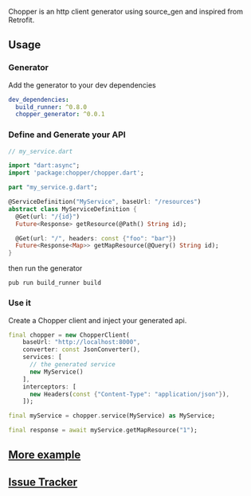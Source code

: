 Chopper is an http client generator using source_gen and inspired from Retrofit.

## Usage

### Generator

Add the generator to your dev dependencies

```yaml
dev_dependencies:
  build_runner: ^0.8.0
  chopper_generator: ^0.0.1
```

### Define and Generate your API

```dart
// my_service.dart

import "dart:async";
import 'package:chopper/chopper.dart';

part "my_service.g.dart";

@ServiceDefinition("MyService", baseUrl: "/resources")
abstract class MyServiceDefinition {
  @Get(url: "/{id}")
  Future<Response> getResource(@Path() String id);

  @Get(url: "/", headers: const {"foo": "bar"})
  Future<Response<Map>> getMapResource(@Query() String id);
}
```

then run the generator

`pub run build_runner build`

### Use it

Create a Chopper client and inject your generated api.

```dart
final chopper = new ChopperClient(
    baseUrl: "http://localhost:8000",
    converter: const JsonConverter(),
    services: [
      // the generated service
      new MyService()
    ],
    interceptors: [
      new Headers(const {"Content-Type": "application/json"}),
    ]);

final myService = chopper.service(MyService) as MyService;

final response = await myService.getMapResource("1");
```

## [More example](https://github.com/lejard-h/chopper/tree/master/example)
## [Issue Tracker](https://github.com/lejard-h/chopper/issues)